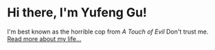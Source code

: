<html>

<div class="blurb">
	<h1>Hi there, I'm Yufeng Gu!</h1>
	<p>I'm best known as the horrible cop from <em>A Touch of Evil</em> Don't trust me. <a href="/about">Read more about my life...</a></p>
</div><!-- /.blurb -->
</html>
